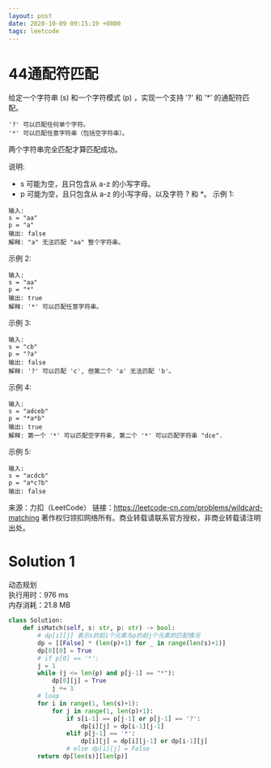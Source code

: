 ```yaml
---
layout: post
date: 2020-10-09 09:15:19 +0800
tags: leetcode
---
```


# 44通配符匹配

给定一个字符串 (s) 和一个字符模式 (p) ，实现一个支持 '?' 和 '*' 的通配符匹配。
```
'?' 可以匹配任何单个字符。
'*' 可以匹配任意字符串（包括空字符串）。
```
两个字符串完全匹配才算匹配成功。

说明:
+ s 可能为空，且只包含从 a-z 的小写字母。
+ p 可能为空，且只包含从 a-z 的小写字母，以及字符 ? 和 *。
示例 1:
```
输入:
s = "aa"
p = "a"
输出: false
解释: "a" 无法匹配 "aa" 整个字符串。
```
示例 2:
```
输入:
s = "aa"
p = "*"
输出: true
解释: '*' 可以匹配任意字符串。
```
示例 3:
```
输入:
s = "cb"
p = "?a"
输出: false
解释: '?' 可以匹配 'c', 但第二个 'a' 无法匹配 'b'。
```
示例 4:
```
输入:
s = "adceb"
p = "*a*b"
输出: true
解释: 第一个 '*' 可以匹配空字符串, 第二个 '*' 可以匹配字符串 "dce".
```
示例 5:
```
输入:
s = "acdcb"
p = "a*c?b"
输出: false
```
来源：力扣（LeetCode）
链接：https://leetcode-cn.com/problems/wildcard-matching
著作权归领扣网络所有。商业转载请联系官方授权，非商业转载请注明出处。

# Solution 1
动态规划  
执行用时：976 ms  
内存消耗：21.8 MB  
``` python
class Solution:
    def isMatch(self, s: str, p: str) -> bool:
        # dp[i][j] 表示s的前i个元素与p的前j个元素的匹配情况
        dp = [[False] * (len(p)+1) for _ in range(len(s)+1)]
        dp[0][0] = True
        # if p[0] == '*':
        j = 1
        while (j <= len(p) and p[j-1] == "*"):
            dp[0][j] = True
            j += 1
        # loop
        for i in range(1, len(s)+1):
            for j in range(1, len(p)+1):
                if s[i-1] == p[j-1] or p[j-1] == '?':
                    dp[i][j] = dp[i-1][j-1]
                elif p[j-1] == '*':
                    dp[i][j] = dp[i][j-1] or dp[i-1][j]
                # else dp[i][j] = False
        return dp[len(s)][len(p)]
```